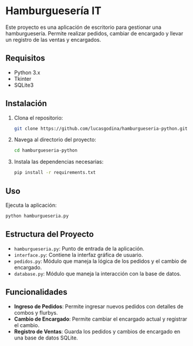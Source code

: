 # Hamburguesería IT

Este proyecto es una aplicación de escritorio para gestionar una hamburguesería. Permite realizar pedidos, cambiar de encargado y llevar un registro de las ventas y encargados.

## Requisitos

- Python 3.x
- Tkinter
- SQLite3

## Instalación

1. Clona el repositorio:
   ```sh
   git clone https://github.com/lucasgodina/hamburgueseria-python.git
   ```
2. Navega al directorio del proyecto:
   ```sh
   cd hamburgueseria-python
   ```
3. Instala las dependencias necesarias:
   ```sh
   pip install -r requirements.txt
   ```

## Uso

Ejecuta la aplicación:
   ```sh
   python hamburgueseria.py
   ```

## Estructura del Proyecto

- `hamburgueseria.py`: Punto de entrada de la aplicación.
- `interface.py`: Contiene la interfaz gráfica de usuario.
- `pedidos.py`: Módulo que maneja la lógica de los pedidos y el cambio de encargado.
- `database.py`: Módulo que maneja la interacción con la base de datos.

## Funcionalidades

- **Ingreso de Pedidos**: Permite ingresar nuevos pedidos con detalles de combos y flurbys.
- **Cambio de Encargado**: Permite cambiar el encargado actual y registrar el cambio.
- **Registro de Ventas**: Guarda los pedidos y cambios de encargado en una base de datos SQLite.
